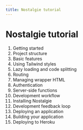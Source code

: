 ```yaml
---
title: Nostalgie tutorial
---
```


# Nostalgie tutorial

1. Getting started
1. Project structure
1. Basic features
  1. Using Tailwind styles
  1. Lazy loading and code splitting
  1. Routing 
  1. Managing wrapper HTML
  1. Authentication
  1. Server-side functions
1. Development workflow
  1. Installing Nostalgie
  1. Development feedback loop
1. Deploying an application
  1. Building your application
  1. Deploying to Heroku